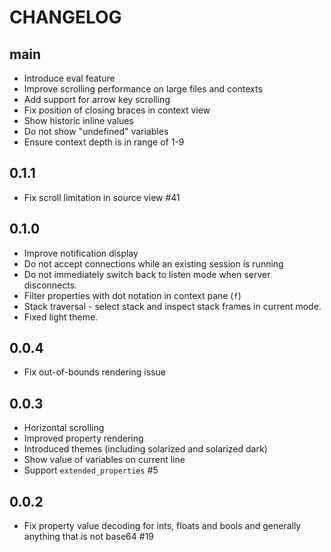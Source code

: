 CHANGELOG
=========

main
----

- Introduce eval feature
- Improve scrolling performance on large files and contexts
- Add support for arrow key scrolling
- Fix position of closing braces in context view
- Show historic inline values
- Do not show "undefined" variables
- Ensure context depth is in range of 1-9

0.1.1
-----

- Fix scroll limitation in source view #41

0.1.0
-----

- Improve notification display
- Do not accept connections while an existing session is running
- Do not immediately switch back to listen mode when server disconnects.
- Filter properties with dot notation in context pane (`f`)
- Stack traversal - select stack and inspect stack frames in current mode.
- Fixed light theme.

0.0.4
-----

- Fix out-of-bounds rendering issue

0.0.3
-----

- Horizontal scrolling
- Improved property rendering
- Introduced themes (including solarized and solarized dark)
- Show value of variables on current line
- Support `extended_properties` #5


0.0.2
-----

- Fix property value decoding for ints, floats and bools and generally anything that is not base64 #19
